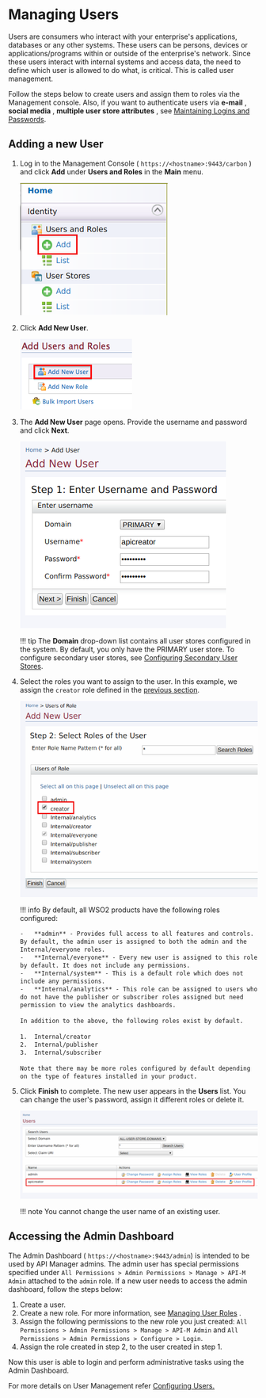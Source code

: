 # Managing Users

Users are consumers who interact with your enterprise's applications, databases or any other systems. These users can be persons, devices or applications/programs within or outside of the enterprise's network. Since these users interact with internal systems and access data, the need to define which user is allowed to do what, is critical. This is called user management.

Follow the steps below to create users and assign them to roles via the Management console. Also, if you want to authenticate users via **e-mail** , **social media** , **multiple user store attributes** , see [Maintaining Logins and Passwords]({{base_path}}/Administer/ProductSecurity/General/LoginsAndPasswords/maintaining-logins-and-passwords).

## Adding a new User

1.  Log in to the Management Console ( `https://<hostname>:9443/carbon` ) and click **Add** under **Users and Roles** in the **Main** menu.

    ![Add users and roles](../../../assets/img/Administer/add-users-and-roles.png)    
    
2.  Click **Add New User**.

    ![Add new user](../../../assets/img/Administer/add-new-user.png)

3.  The **Add New User** page opens. Provide the username and password and click **Next**.

    ![Add new user page](../../../assets/img/Administer/add-new-user-page.png)

    !!! tip
            The **Domain** drop-down list contains all user stores configured in the system. By default, you only have the PRIMARY user store. To configure secondary user stores, see [Configuring Secondary User Stores](../../../../Administer/ProductAdministration/ManagingUsersAndRoles/ManagingUserStores/configuring-secondary-user-stores/).


4.  Select the roles you want to assign to the user. In this example, we assign the `creator` role defined in the [previous section](managing-user-roles.md).

    ![Add roles to user](../../../assets/img/Administer/add-roles-to-user.png)

    !!! info
        By default, all WSO2 products have the following roles configured: 

        -   **admin** - Provides full access to all features and controls. By default, the admin user is assigned to both the admin and the Internal/everyone roles.
        -   **Internal/everyone** - Every new user is assigned to this role by default. It does not include any permissions.
        -   **Internal/system** - This is a default role which does not include any permissions.
        -   **Internal/analytics** - This role can be assigned to users who do not have the publisher or subscriber roles assigned but need permission to view the analytics dashboards.

        In addition to the above, the following roles exist by default.

        1.  Internal/creator
        2.  Internal/publisher
        3.  Internal/subscriber

        Note that there may be more roles configured by default depending on the type of features installed in your product.

5.  Click **Finish** to complete.
    The new user appears in the **Users** list. You can change the user's password, assign it different roles or delete it.

    ![Change user details](../../../assets/img/Administer/change-user-details.png)

    !!! note
        You cannot change the user name of an existing user.

## Accessing the Admin Dashboard

The Admin Dashboard ( `https://<hostname>:9443/admin`) is intended to be used by API Manager admins. The admin user has special permissions specified under `All Permissions > Admin Permissions > Manage > API-M Admin` attached to the `admin` role. If a new user needs to access the admin dashboard, follow the steps below:

1.  Create a user.
2.  Create a new role. For more information, see [Managing User Roles](managing-user-roles.md) .
3.  Assign the following permissions to the new role you just created: `All Permissions > Admin Permissions > Manage > API-M Admin` and `All Permissions > Admin Permissions > Configure > Login`.
4.  Assign the role created in step 2, to the user created in step 1.

Now this user is able to login and perform administrative tasks using the Admin Dashboard.

For more details on User Management refer [Configuring Users.](https://is.docs.wso2.com/en/5.9.0/learn/configuring-users/)
